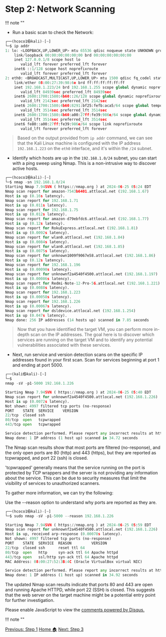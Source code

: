 # **Step 2: Network Scanning**
!!! note ""

- Run a basic scan to check the Network:

```python linenums="1" hl_lines="11"
┌──(hcoco1㉿kali)-[~]
└─$ ip addr                                                       
1: lo: <LOOPBACK,UP,LOWER_UP> mtu 65536 qdisc noqueue state UNKNOWN group default qlen 1000
    link/loopback 00:00:00:00:00:00 brd 00:00:00:00:00:00
    inet 127.0.0.1/8 scope host lo
       valid_lft forever preferred_lft forever
    inet6 ::1/128 scope host noprefixroute 
       valid_lft forever preferred_lft forever
2: eth0: <BROADCAST,MULTICAST,UP,LOWER_UP> mtu 1500 qdisc fq_codel state UP group default qlen 1000
    link/ether 08:00:27:39:98:6e brd ff:ff:ff:ff:ff:ff
    inet 192.168.1.223/24 brd 192.168.1.255 scope global dynamic noprefixroute eth0
       valid_lft 84939sec preferred_lft 84939sec
    inet6 2600:1700:1580:4b60::26/128 scope global dynamic noprefixroute 
       valid_lft 2142sec preferred_lft 2142sec
    inet6 2600:1700:1580:4b60:8291:bf25:fefb:aca5/64 scope global temporary dynamic 
       valid_lft 3514sec preferred_lft 3514sec
    inet6 2600:1700:1580:4b60:a00:27ff:fe39:986e/64 scope global dynamic mngtmpaddr noprefixroute 
       valid_lft 3514sec preferred_lft 3514sec
    inet6 fe80::a00:27ff:fe39:986e/64 scope link noprefixroute 
       valid_lft forever preferred_lft forever

```

  >Based on the output  provided from  `ip addr` command, we can see that the Kali Linux machine is configured with the IP address `192.168.1.223` on the `eth0` interface, and it's within the `/24` subnet. 


- Identify which hosts are up in the `192.168.1.0/24` subnet, you can start with a ping sweep using Nmap. This is a non-intrusive way to discover active hosts.

```python linenums="1" hl_lines="28"
┌──(hcoco1㉿kali)-[~]
└─$ nmap -sn 192.168.1.0/24           
Starting Nmap 7.94SVN ( https://nmap.org ) at 2024-06-25 05:24 EDT
Nmap scan report for amazon-7543b6401.attlocal.net (192.168.1.67)
Host is up (0.16s latency).
Nmap scan report for 192.168.1.71
Host is up (0.011s latency).
Nmap scan report for 192.168.1.75
Host is up (0.012s latency).
Nmap scan report for amazon-d79ebfdc6.attlocal.net (192.168.1.77)
Host is up (0.12s latency).
Nmap scan report for RokuExpress.attlocal.net (192.168.1.81)
Host is up (0.0092s latency).
Nmap scan report for wlan0.attlocal.net (192.168.1.84)
Host is up (0.0084s latency).
Nmap scan report for wlan0.attlocal.net (192.168.1.85)
Host is up (0.0075s latency).
Nmap scan report for unknown1009f9067e58.attlocal.net (192.168.1.86)
Host is up (0.12s latency).
Nmap scan report for 192.168.1.196
Host is up (0.00090s latency).
Nmap scan report for unknownf2a4540f4500.attlocal.net (192.168.1.197)
Host is up (0.00086s latency).
Nmap scan report for Redmi-Note-12-Pro-5G.attlocal.net (192.168.1.221)
Host is up (0.0088s latency).
Nmap scan report for 192.168.1.223
Host is up (0.00058s latency).
Nmap scan report for 192.168.1.226
Host is up (0.00067s latency).
Nmap scan report for dsldevice.attlocal.net (192.168.1.254)
Host is up (0.047s latency).
Nmap done: 256 IP addresses (14 hosts up) scanned in 7.85 seconds

```

>Now that you have identified the target VM, you can perform more in-depth scan on the IP addresses. The goal here is to discover which services are running on the target VM and to identify any potential vulnerabilities associated with these services. 

- Next, run service and version detection scans on the specific IP addresses found in your first scan. Scan for services beginning at port 1 and ending at port 5000.

```python linenums="1" hl_lines="11"
┌──(kali㉿kali)-[~]
└─$ 
nmap -sV -p1-5000 192.168.1.226

Starting Nmap 7.94SVN ( https://nmap.org ) at 2024-06-25 05:40 EDT
Nmap scan report for unknownf2a4540f4500.attlocal.net (192.168.1.226)
Host is up (0.0072s latency).
Not shown: 4997 filtered tcp ports (no-response)
PORT    STATE  SERVICE    VERSION
22/tcp  closed ssh
80/tcp  open   tcpwrapped
443/tcp open   tcpwrapped

Service detection performed. Please report any incorrect results at https://nmap.org/submit/ .
Nmap done: 1 IP address (1 host up) scanned in 34.72 seconds

```

The Nmap scan results show that most ports are filtered (no-response), and the only open ports are 80 (http) and 443 (https), but they are reported as tcpwrapped, and port 22 (ssh) is closed.

'tcpwrapped' generally means that the service running on the port is protected by TCP wrappers and the server is not providing any information about the service. This can be due to security measures that limit the visibility of services to unauthorized scanners.

To gather more information, we can try the following:

Use the --reason option to understand why ports are reported as they are.

```python linenums="1" hl_lines="10"
┌──(hcoco1㉿kali)-[~]
└─$ sudo nmap -sV -p1-5000 --reason 192.168.1.226

Starting Nmap 7.94SVN ( https://nmap.org ) at 2024-06-25 05:59 EDT
Nmap scan report for unknownf2a4540f4500.attlocal.net (192.168.1.226)
Host is up, received arp-response (0.00078s latency).
Not shown: 4997 filtered tcp ports (no-response)
PORT    STATE  SERVICE  REASON         VERSION
22/tcp  closed ssh      reset ttl 64
80/tcp  open   http     syn-ack ttl 64 Apache httpd
443/tcp open   ssl/http syn-ack ttl 64 Apache httpd
MAC Address: 08:00:27:52:3B:4C (Oracle VirtualBox virtual NIC)

Service detection performed. Please report any incorrect results at https://nmap.org/submit/ .
Nmap done: 1 IP address (1 host up) scanned in 34.92 seconds

```

The updated Nmap scan results indicate that ports 80 and 443 are open and running Apache HTTPD, while port 22 (SSH) is closed. This suggests that the web server on the target machine might be a potential entry point for further investigation.











<div id="disqus_thread"></div>
<script>
    /**
    *  RECOMMENDED CONFIGURATION VARIABLES: EDIT AND UNCOMMENT THE SECTION BELOW TO INSERT DYNAMIC VALUES FROM YOUR PLATFORM OR CMS.
    *  LEARN WHY DEFINING THESE VARIABLES IS IMPORTANT: https://disqus.com/admin/universalcode/#configuration-variables    */
    /*
    var disqus_config = function () {
    this.page.url = PAGE_URL;  // Replace PAGE_URL with your page's canonical URL variable
    this.page.identifier = PAGE_IDENTIFIER; // Replace PAGE_IDENTIFIER with your page's unique identifier variable
    };
    */
    (function() { // DON'T EDIT BELOW THIS LINE
    var d = document, s = d.createElement('script');
    s.src = 'https://hcoco1-1.disqus.com/embed.js';
    s.setAttribute('data-timestamp', +new Date());
    (d.head || d.body).appendChild(s);
    })();
</script>
<noscript>Please enable JavaScript to view the <a href="https://disqus.com/?ref_noscript">comments powered by Disqus.</a></noscript>

!!! note ""

<div class="button-container" markdown="1">
<a href="/Career-Simulation-4/challenge_1/" class="md-button md-button--primary">Previous: Step 1</a>
<a href="/Career-Simulation-4/" class="md-button md-button--secondary">Home 🏠</a>
<a href="/Career-Simulation-4/challenge_3/" class="md-button md-button--primary">Next: Step 3</a>
</div>